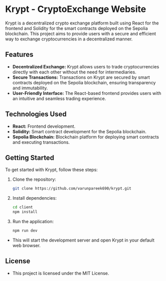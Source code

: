 # Krypt - CryptoExchange Website

Krypt is a decentralized crypto exchange platform built using React for the frontend and Solidity for the smart contracts deployed on the Sepolia blockchain. This project aims to provide users with a secure and efficient way to exchange cryptocurrencies in a decentralized manner.

## Features

- **Decentralized Exchange:** Krypt allows users to trade cryptocurrencies directly with each other without the need for intermediaries.
- **Secure Transactions:** Transactions on Krypt are secured by smart contracts deployed on the Sepolia blockchain, ensuring transparency and immutability.
- **User-Friendly Interface:** The React-based frontend provides users with an intuitive and seamless trading experience.

## Technologies Used

- **React:** Frontend development.
- **Solidity:** Smart contract development for the Sepolia blockchain.
- **Sepolia Blockchain:** Blockchain platform for deploying smart contracts and executing transactions.

## Getting Started

To get started with Krypt, follow these steps:

1. Clone the repository:

   ```bash
   git clone https://github.com/varunpareek690/krypt.git
   ```
2. Install dependencies:  
    ```bash
    cd client
    npm install
    ```

3. Run the application:
   
   ```bash
   npm run dev
   ```

- This will start the development server and open Krypt in your default web browser.
   
## License
- This project is licensed under the MIT License.



   
